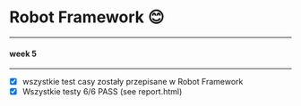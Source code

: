 # Robot Framework 😊
***
#### week 5
***
-[x] wszystkie test casy zostały przepisane w Robot Framework
-[x] Wszystkie testy 6/6 PASS (see report.html)
